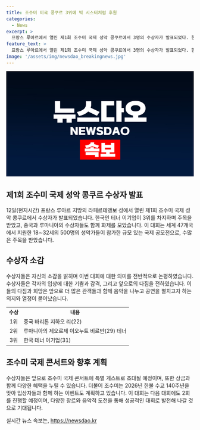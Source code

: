 ```yaml
---
title: 조수미 미국 콩쿠르 3위에 빅 시스터처럼 후원
categories:
  - News
excerpt: >
  프랑스 루아르에서 열린 제1회 조수미 국제 성악 콩쿠르에서 3명의 수상자가 발표되었다. 한국인 테너 이기업은 3위를 차지하며 쾌거를 이루었고, 1위는 중국 바리톤 지하오 리, 2위는 루마니아 테너 제오르제 이오누트 비르반이 수상했다. 조수미는 수상자들에게 특별한 지원을 약속하며 빅시스터 같다고 밝혔으며, 상금 및 콘서트 초대 등의 혜택이 주어졌다. 앞으로 2026년에 2회 대회가 예정되어 있으며, 그에 맞춰 다양한 음악 장르를 도전하고 싶다는 포부도 공개했다.
feature_text: >
  프랑스 루아르에서 열린 제1회 조수미 국제 성악 콩쿠르에서 3명의 수상자가 발표되었다. 한국인 테너 이기업은 3위를 차지하며 쾌거를 이루었고, 1위는 중국 바리톤 지하오 리, 2위는 루마니아 테너 제오르제 이오누트 비르반이 수상했다. 조수미는 수상자들에게 특별한 지원을 약속하며 빅시스터 같다고 밝혔으며, 상금 및 콘서트 초대 등의 혜택이 주어졌다. 앞으로 2026년에 2회 대회가 예정되어 있으며, 그에 맞춰 다양한 음악 장르를 도전하고 싶다는 포부도 공개했다.
image: '/assets/img/newsdao_breakingnews.jpg'
---
```


<p><img src="/assets/img/newsdao_breakingnews.jpg" alt="cryptoinkorea 속보" /></p>

<h2 data-ke-size="size26">제1회 조수미 국제 성악 콩쿠르 수상자 발표</h2>

<p data-ke-size="size16">12일(현지시간) 프랑스 루아르 지방의 라페르테앵보 성에서 열린 제1회 조수미 국제 성악 콩쿠르에서 수상자가 발표되었습니다. 한국인 테너 이기업이 3위를 차지하며 주목을 받았고, 중국과 루마니아의 수상자들도 함께 화제를 모았습니다. 이 대회는 세계 47개국에서 지원한 18∼32세의 500명의 성악가들이 참가한 규모 있는 국제 공모전으로, 수많은 주목을 받았습니다.</p>

<h2 data-ke-size="size24">수상자 소감</h2>

<p data-ke-size="size16">수상자들은 자신의 소감을 밝히며 이번 대회에 대한 의미를 전반적으로 논평하였습니다. 수상자들은 각자의 입상에 대한 기쁨과 감격, 그리고 앞으로의 다짐을 전하였습니다. 이들의 다짐과 희망은 앞으로 더 많은 관객들과 함께 음악을 나누고 공연을 펼치고자 하는 의지와 열정이 묻어났습니다.</p>

<table>
  <tr>
    <td style="text-align: center; height: 17px;"><b>수상</b></td>
    <td style="text-align: center; height: 17px;"><b>내용</b></td>
  </tr>
  <tr>
    <td style="text-align: center; height: 17px;">1위</td>
    <td>중국 바리톤 지하오 리(22)</td>
  </tr>
  <tr>
    <td style="text-align: center; height: 17px;">2위</td>
    <td>루마니아의 제오르제 이오누트 비르반(29) 테너</td>
  </tr>
  <tr>
    <td style="text-align: center; height: 17px;">3위</td>
    <td>한국 테너 이기업(31)</td>
  </tr>
</table>

<h2 data-ke-size="size24">조수미 국제 콘서트와 향후 계획</h2>

<p data-ke-size="size16">수상자들은 앞으로 조수미 국제 콘서트에 특별 게스트로 초대될 예정이며, 또한 상금과 함께 다양한 혜택을 누릴 수 있습니다. 더불어 조수미는 2026년 한불 수교 140주년을 맞아 입상자들과 함께 하는 이벤트도 계획하고 있습니다. 이 대회는 다음 대회에도 2회를 진행할 예정이며, 다양한 장르와 음악적 도전을 통해 성공적인 대회로 발전해 나갈 것으로 기대됩니다.</p>
실시간 뉴스 속보는, <a href="https://newsdao.kr" rel="dofollow">https://newsdao.kr</a>


